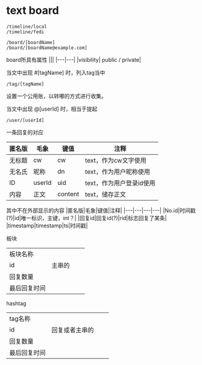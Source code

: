 # text board


```
/timeline/local
/timeline/fedi

/board/[boardName]
/board/[boardName@example.com]

```
board所具有属性
|||
|---|---|
|visibility| public / private|

当文中出现 #[tagName] 时，列入tag当中
```
/tag/[tagName]
```
设置一个公用账，以转嘟的方式进行收集。



当文中出现 @[userId] 时，相当于提起
```
/user/[userId]
```



一条回复的对应

|匿名版|毛象|键值|注释|
|---|---|---|---|
|无标题|cw|cw|text，作为cw文字使用|
|无名氏|昵称|dn|text，作为用户昵称使用|
|ID|userId|uid|text，作为用户登录id使用|
|内容|正文|content|text，储存正文|

其中不在外部显示的内容
|匿名版|毛象|键值|注释|
|---|---|---|---|
|No.id|时间戳(?)|id|唯一标识，主键，int？|
|回复id|回复id(?)|rid|标志回复了某条|
|timestamp|timestamp|ts|时间戳|



板块

|||||
|---|---|---|---|
|板块名称|
|id|主串的|
|回复数量|
|最后回复时间|

hashtag

|||||
|---|---|---|---|
|tag名称|
|id|回复或者主串的|
|回复数量|
|最后回复时间|

